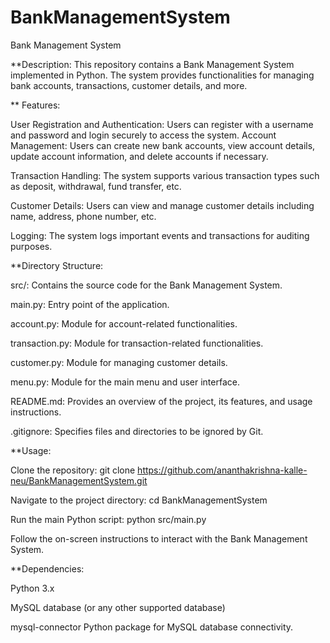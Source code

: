 # BankManagementSystem

Bank Management System

**Description:
This repository contains a Bank Management System implemented in Python. The system provides functionalities for managing bank accounts, transactions, customer details, and more.

** Features:

User Registration and Authentication: Users can register with a username and password and login securely to access the system.
Account Management: Users can create new bank accounts, view account details, update account information, and delete accounts if necessary.

Transaction Handling: The system supports various transaction types such as deposit, withdrawal, fund transfer, etc.

Customer Details: Users can view and manage customer details including name, address, phone number, etc.

Logging: The system logs important events and transactions for auditing purposes.

**Directory Structure:

src/: Contains the source code for the Bank Management System.

main.py: Entry point of the application.

account.py: Module for account-related functionalities.

transaction.py: Module for transaction-related functionalities.

customer.py: Module for managing customer details.

menu.py: Module for the main menu and user interface.

README.md: Provides an overview of the project, its features, and usage instructions.

.gitignore: Specifies files and directories to be ignored by Git.

**Usage:

Clone the repository:
git clone https://github.com/ananthakrishna-kalle-neu/BankManagementSystem.git

Navigate to the project directory:
cd BankManagementSystem

Run the main Python script:
python src/main.py

Follow the on-screen instructions to interact with the Bank Management System.

**Dependencies:

Python 3.x

MySQL database (or any other supported database)

mysql-connector Python package for MySQL database connectivity.